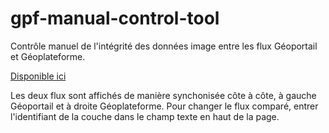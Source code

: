 # gpf-manual-control-tool

Contrôle manuel de l'intégrité des données image entre les flux Géoportail et Géoplateforme.

[Disponible ici](ignf.github.io/gpf-manual-control-tool/)

Les deux flux sont affichés de manière synchonisée côte à côte, à gauche Géoportail et à droite Géoplateforme. Pour changer le flux comparé, entrer l'identifiant de la couche dans le champ texte en haut de la page.
